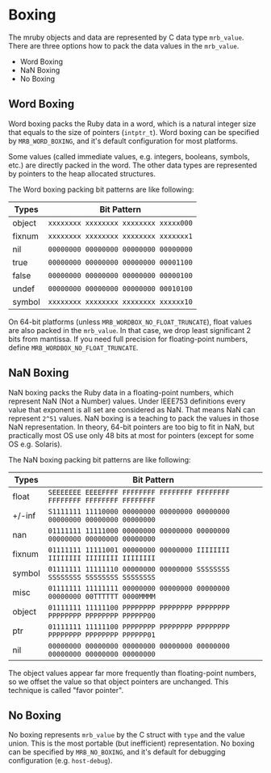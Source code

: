 <!-- summary: About Value Boxing -->

# Boxing

The mruby objects and data are represented by C data type `mrb_value`. There are three options how to pack the data values in the `mrb_value`.

- Word Boxing
- NaN Boxing
- No Boxing

## Word Boxing

Word boxing packs the Ruby data in a word, which is a natural integer size that equals to the size of pointers (`intptr_t`). Word boxing can be specified by `MRB_WORD_BOXING`, and it's default configuration for most platforms.

Some values (called immediate values, e.g. integers, booleans, symbols, etc.) are directly packed in the word. The other data types are represented by pointers to the heap allocated structures.

The Word boxing packing bit patterns are like following:

| Types  | Bit Pattern                           |
| ------ | ------------------------------------- |
| object | `xxxxxxxx xxxxxxxx xxxxxxxx xxxxx000` |
| fixnum | `xxxxxxxx xxxxxxxx xxxxxxxx xxxxxxx1` |
| nil    | `00000000 00000000 00000000 00000000` |
| true   | `00000000 00000000 00000000 00001100` |
| false  | `00000000 00000000 00000000 00000100` |
| undef  | `00000000 00000000 00000000 00010100` |
| symbol | `xxxxxxxx xxxxxxxx xxxxxxxx xxxxxx10` |

On 64-bit platforms (unless `MRB_WORDBOX_NO_FLOAT_TRUNCATE`), float values are also packed in the `mrb_value`. In that case, we drop least significant 2 bits from mantissa.
If you need full precision for floating-point numbers, define `MRB_WORDBOX_NO_FLOAT_TRUNCATE`.

## NaN Boxing

NaN boxing packs the Ruby data in a floating-point numbers, which represent NaN (Not a Number) values. Under IEEE753 definitions every value that exponent is all set are considered as NaN. That means NaN can represent `2^51` values. NaN boxing is a teaching to pack the values in those NaN representation. In theory, 64-bit pointers are too big to fit in NaN, but practically most OS use only 48 bits at most for pointers (except for some OS e.g. Solaris).

The NaN boxing packing bit patterns are like following:

| Types  | Bit Pattern                                                               |
| ------ | ------------------------------------------------------------------------- |
| float  | `SEEEEEEE EEEEFFFF FFFFFFFF FFFFFFFF FFFFFFFF FFFFFFFF FFFFFFFF FFFFFFFF` |
| +/-inf | `S1111111 11110000 00000000 00000000 00000000 00000000 00000000 00000000` |
| nan    | `01111111 11111000 00000000 00000000 00000000 00000000 00000000 00000000` |
| fixnum | `01111111 11111001 00000000 00000000 IIIIIIII IIIIIIII IIIIIIII IIIIIIII` |
| symbol | `01111111 11111110 00000000 00000000 SSSSSSSS SSSSSSSS SSSSSSSS SSSSSSSS` |
| misc   | `01111111 11111111 00000000 00000000 00000000 00000000 00TTTTTT 0000MMMM` |
| object | `01111111 11111100 PPPPPPPP PPPPPPPP PPPPPPPP PPPPPPPP PPPPPPPP PPPPPP00` |
| ptr    | `01111111 11111100 PPPPPPPP PPPPPPPP PPPPPPPP PPPPPPPP PPPPPPPP PPPPPP01` |
| nil    | `00000000 00000000 00000000 00000000 00000000 00000000 00000000 00000000` |

The object values appear far more frequently than floating-point numbers, so we offset the value so that object pointers are unchanged. This technique is called "favor pointer".

## No Boxing

No boxing represents `mrb_value` by the C struct with `type` and the value union. This is the most portable (but inefficient) representation. No boxing can be specified by `MRB_NO_BOXING`, and it's default for debugging configuration (e.g. `host-debug`).
